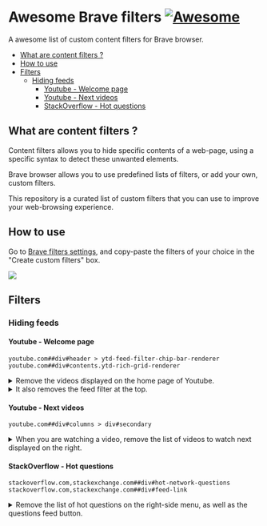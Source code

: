 # Awesome Brave filters [![Awesome](https://awesome.re/badge.svg)](https://awesome.re)

A awesome list of custom content filters for Brave browser.

* [What are content filters ?](#what-are-content-filters--)
* [How to use](#how-to-use)
* [Filters](#filters)
    + [Hiding feeds](#hiding-feeds)
        - [Youtube - Welcome page](#youtube---welcome-page)
        - [Youtube - Next videos](#youtube---next-videos)
        - [StackOverflow - Hot questions](#stackoverflow---hot-questions)


## What are content filters ?

Content filters allows you to hide specific contents of a web-page, using a specific syntax to detect these unwanted elements.

Brave browser allows you to use predefined lists of filters, or add your own, custom filters.

This repository is a curated list of custom filters that you can use to improve your web-browsing experience.


## How to use

Go to [Brave filters settings](brave://settings/shields/filters), and copy-paste the filters of your choice in the "Create custom filters" box.

![](https://github.com/astariul/awesome-brave-filters/assets/43774355/0b9a4824-8c18-4e94-a493-d21fcc1e19d1)


## Filters

### Hiding feeds

#### Youtube - Welcome page

```
youtube.com##div#header > ytd-feed-filter-chip-bar-renderer
youtube.com##div#contents.ytd-rich-grid-renderer
```

<details><summary>Remove the videos displayed on the home page of Youtube.</summary>

![](https://github.com/astariul/awesome-brave-filters/assets/43774355/df4e640d-0510-45ab-8831-0d275a1f9a5a)

</details>

<details><summary>It also removes the feed filter at the top.</summary>

![](https://github.com/astariul/awesome-brave-filters/assets/43774355/bf7b1ba4-b48c-4147-be50-51258954eeef)

</details>


#### Youtube - Next videos

```
youtube.com##div#columns > div#secondary
```

<details><summary>When you are watching a video, remove the list of videos to watch next displayed on the right.</summary>

![](https://github.com/astariul/awesome-brave-filters/assets/43774355/ca4a75fd-74e8-493e-9926-b9187975025e)

</details>


#### StackOverflow - Hot questions

```
stackoverflow.com,stackexchange.com##div#hot-network-questions
stackoverflow.com,stackexchange.com##div#feed-link
```

<details><summary>Remove the list of hot questions on the right-side menu, as well as the questions feed button.</summary>

![](https://github.com/astariul/awesome-brave-filters/assets/43774355/291bad8f-75ff-4a15-8d94-1b34867f799d)

</details>
